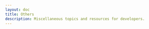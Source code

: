 ```yaml
---
layout: doc
title: Others
description: Miscellaneous topics and resources for developers.
---
```


<!-- <img src="/images/docker.svg" alt="drawing" width="200" /> -->

<!-- redirect to terms of service -->
<!-- redirect to privacy policy -->
